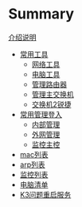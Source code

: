 <!--
cd /d D:\欧琦\book\

mdbook serve 

mdbook build ./          #//发布一本书



npx wrangler pages publish book



--->

# Summary
[介绍说明](./readme.md)

- [常用工具]()
    - [网络工具](./网络工具.md)
    - [电脑工具](./电脑工具.md)
    - [管理路由器](./管理路由器.md)
    - [管理主交换机](./管理主交换机.md)
    - [交换机2锐捷](./交换机2锐捷.md)
- [常用管理登入]()
   - [内部管理](./管理内部.md)
   - [外网管理](./管理外网.md)
   - [监控主控](./监控主控.md)
- [mac列表](./mac列表.md)
- [arp列表](./arp列表.md)
- [监控列表](./监控设备列表.md)
- [电脑清单](./管理内部2电脑清单.md)
- [K3问题重启服务](./k3问题正在调用中间层层处理.md)





